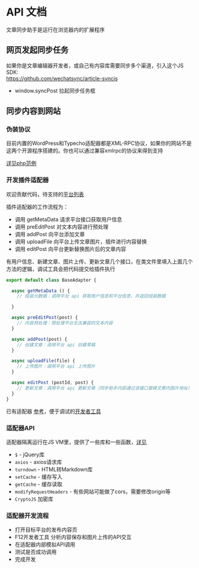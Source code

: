 # API 文档
文章同步助手是运行在浏览器内的扩展程序

## 网页发起同步任务
如果你是文章编辑器开发者，或自己有内容库需要同步多个渠道，引入这个JS SDK:  
https://github.com/wechatsync/article-syncjs
- window.syncPost 拉起同步任务框

## 同步内容到网站

### 伪装协议
目前内置的WordPress和Typecho适配器都是XML-RPC协议，如果你的网站不是这两个开源程序搭建的。你也可以通过兼容xmlrpc的协议来得到支持

[详见php范例](intergrations/php/)


### 开发插件适配器
欢迎贡献代码，待支持的[平台列表](https://airtable.com/shrLSJMnTC2BlmP29/tblApDW0GjKuWiLKU)

插件适配器的工作流程为：
- 调用 getMetaData 请求平台接口获取用户信息
- 调用 preEditPost 对文本内容进行预处理
- 调用 addPost 向平台添加文章
- 调用 uploadFile 向平台上传文章图片，插件进行内容替换
- 调用 editPost 向平台更新替换图片后的文章内容

有用户信息、新建文章、图片上传、更新文章几个接口，在类文件里填入上面几个方法的逻辑，调试工具会把代码提交给插件执行

``` js
export default class BaseAdapter {

  async getMetaData () {
    // 组装元数据：调用平台 api 获取用户信息和平台信息，并返回组装数据

  }

  async preEditPost(post) {
    // 内容预处理：预处理平台无法兼容的文本内容
  }

  async addPost(post) {
    // 创建文章：调用平台 api 创建草稿
  }

  async uploadFile(file) {
    // 上传图片：调用平台 api 上传图片
  }

  async editPost (postId, post) {
    // 更新文章：调用平台 api 更新文章（同步助手内部通过该接口替换文章内图片地址）
  }
}
```

已有适配器 [参考](https://github.com/wechatsync/Wechatsync/tree/master/packages/%40wechatsync/drivers/src)，便于调试的[开发者工具](https://developer.wechatsync.com/?utm_source=doc)

### 适配器API
适配器隔离运行在JS VM里，提供了一些库和一些函数，[详见](https://github.com/wechatsync/Wechatsync/blob/master/packages/web-extension/src/runtime.js)
- `$` - jQuery库
- `axios` - axios请求库
- `turndown` - HTML转Markdown库
- `setCache` - 缓存写入
- `getCache` - 缓存读取
- `modifyRequestHeaders` - 有些网站可能做了cors，需要修改origin等
- `CryptoJS` 加密库


### 适配器开发流程
- 打开目标平台的发布内容页
- F12开发者工具 分析内容保存和图片上传的API交互
- 在适配器内部模拟API调用
- 测试是否成功调用
- 完成开发
